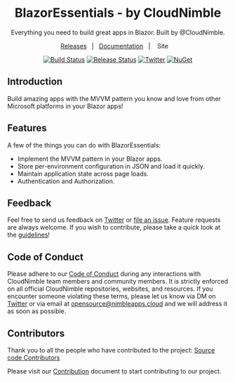 <h1 align="center">BlazorEssentials - by CloudNimble</h1> 
<p align="center">
  Everything you need to build great apps in Blazor. Built by @CloudNimble.
</p>

<div align="center">

[Releases][release-link]&nbsp;&nbsp;&nbsp;|&nbsp;&nbsp;&nbsp;[Documentation][doc-link]&nbsp;&nbsp;&nbsp;|&nbsp;&nbsp;&nbsp; Site &nbsp;&nbsp;&nbsp;


[![Build Status][devops-build-img]][devops-build]
[![Release Status][devops-release-img]][devops-release]
[![Twitter][twitter-img]][twitter-intent]
[![NuGet][be-nuget-img]][be-nuget]

</div>

## Introduction

Build amazing apps with the MVVM pattern you know and love from other Microsoft platforms in your Blazor apps!

## Features

A few of the things you can do with BlazorEssentials:

* Implement the MVVM pattern in your Blazor apps.
* Store per-environment configuration in JSON and load it quickly.
* Maintain application state across page loads.
* Authentication and Authorization.

## Feedback

Feel free to send us feedback on [Twitter][twitter-link] or [file an issue][issues-link]. Feature requests are always welcome. If you wish to contribute, please take a quick look at the [guidelines](./CONTRIBUTING.md)!

## Code of Conduct

Please adhere to our [Code of Conduct](./CODE_OF_CONDUCT.md) during any interactions with 
CloudNimble team members and community members. It is strictly enforced on all official CloudNimble
repositories, websites, and resources. If you encounter someone violating
these terms, please let us know via DM on [Twitter][twitter-link] or via email at opensource@nimbleapps.cloud and we will address it as soon as possible.

## Contributors

Thank you to all the people who have contributed to the project: [Source code Contributors][contri-link]

Please visit our [Contribution](./.github/CONTRIBUTING.md) document to start contributing to our project.

<!-- Base Link References -->

[project-link]: https://github.com/CloudNimble/BlazorEssentials/
[release-link]: https://github.com/CloudNimble/BlazorEssentials/releases
[doc-link]: https://github.com/CloudNimble/BlazorEssentials/tree/main/docs
[contri-link]: https://github.com/CloudNimble/BlazorEssentials/graphs/contributors
[issues-link]: https://github.com/CloudNimble/BlazorEssentials/issues

[twitter-link]: https://twitter.com/cloud_nimble
[twitter-intent]:https://twitter.com/intent/tweet?via=cloud_nimble&text=Check%20out%20BlazorEssentials%2C%20it%20has%20everything%20you%20need%20to%20build%20great%20apps%20in%20Blazor.&hashtags=blazor
[twitter-img]:https://img.shields.io/badge/share-on%20twitter-55acee.svg?style=for-the-badge&logo=twitter

<!-- CI/CD Link References -->

[devops-build]:https://dev.azure.com/cloudnimble/BlazorEssentials/_build/latest?definitionId=3
[devops-release]:https://dev.azure.com/cloudnimble/BlazorEssentials/_release?view=all&definitionId=1

[devops-build-img]:https://img.shields.io/azure-devops/build/cloudnimble/blazoressentials/3.svg?style=for-the-badge&logo=azuredevops
[devops-release-img]:https://img.shields.io/azure-devops/release/cloudnimble/780fcc73-6af6-4310-9bee-2a9d44708616/1/1.svg?style=for-the-badge&logo=azuredevops

<!-- Ecosystem Link References -->
[be-nuget]: https://www.nuget.org/packages/BlazorEssentials
[be-nuget-img]: https://img.shields.io/nuget/v/BlazorEssentials?label=NuGet&logo=NuGet&style=for-the-badge
